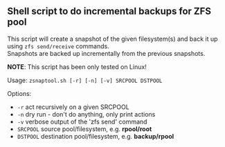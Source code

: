 ## Shell script to do incremental backups for ZFS pool
This script will create a snapshot of the given filesystem(s) and back it up using `zfs send/receive` commands.<br/>
Snapshots are backed up incrementally from the previous snapshots.

**NOTE**: This script has been only tested on Linux!

Usage:
`zsnaptool.sh [-r] [-n] [-v] SRCPOOL DSTPOOL`

Options:
* `-r` act recursively on a given SRCPOOL
* `-n` dry run - don't do anything, only print actions
* `-v` verbose output of the 'zfs send' command
* `SRCPOOL` source pool/filesystem, e.g. **rpool/root**
* `DSTPOOL` destination pool/filesystem, e.g. **backup/rpool**

